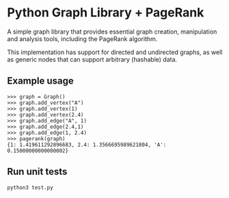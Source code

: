 # Python Graph Library + PageRank 

A simple graph library that provides essential graph creation, manipulation and analysis tools, including the PageRank algorithm.

This implementation has support for directed and undirected graphs, as well as generic nodes that can support arbitrary (hashable) data. 

## Example usage

```
>>> graph = Graph()
>>> graph.add_vertex("A")
>>> graph.add_vertex(1)
>>> graph.add_vertex(2.4)
>>> graph.add_edge("A", 1)
>>> graph.add_edge(2.4,1)
>>> graph.add_edge(1, 2.4)
>>> pagerank(graph)
{1: 1.419611292896683, 2.4: 1.3566695989621804, 'A': 0.15000000000000002}
```

## Run unit tests
```
python3 test.py
```
